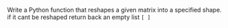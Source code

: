 Write a Python function that reshapes a given matrix into a specified shape. if it cant be reshaped return back an empty list `[ ]`
